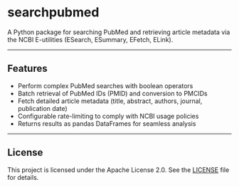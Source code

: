 # searchpubmed

A Python package for searching PubMed and retrieving article metadata via the NCBI E-utilities (ESearch, ESummary, EFetch, ELink).

---

## Features

- Perform complex PubMed searches with boolean operators
- Batch retrieval of PubMed IDs (PMID) and conversion to PMCIDs
- Fetch detailed article metadata (title, abstract, authors, journal, publication date)
- Configurable rate-limiting to comply with NCBI usage policies
- Returns results as pandas DataFrames for seamless analysis

---

## License

This project is licensed under the Apache License 2.0. See the [LICENSE](LICENSE) file for details.
